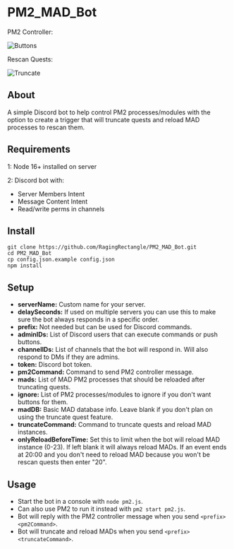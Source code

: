 # PM2_MAD_Bot
PM2 Controller:

![Buttons](https://media.giphy.com/media/iBYOfZzfRv0wqwk6Lg/giphy.gif)

Rescan Quests:

![Truncate](https://media.giphy.com/media/mBg4I8FD1TpgIHtJvv/giphy.gif)

## About
A simple Discord bot to help control PM2 processes/modules with the option to create a trigger that will truncate quests and reload MAD processes to rescan them.

## Requirements
1: Node 16+ installed on server

2: Discord bot with:
  - Server Members Intent
  - Message Content Intent
  - Read/write perms in channels

## Install
```
git clone https://github.com/RagingRectangle/PM2_MAD_Bot.git
cd PM2_MAD_Bot
cp config.json.example config.json
npm install
```

## Setup
- **serverName:** Custom name for your server.
- **delaySeconds:** If used on multiple servers you can use this to make sure the bot always responds in a specific order.
- **prefix:** Not needed but can be used for Discord commands.
- **adminIDs:** List of Discord users that can execute commands or push buttons.
- **channelIDs:** List of channels that the bot will respond in. Will also respond to DMs if they are admins.
- **token:** Discord bot token.
- **pm2Command:** Command to send PM2 controller message.
- **mads:** List of MAD PM2 processes that should be reloaded after truncating quests.
- **ignore:** List of PM2 processes/modules to ignore if you don't want buttons for them.
- **madDB:** Basic MAD database info. Leave blank if you don't plan on using the truncate quest feature.
- **truncateCommand:** Command to truncate quests and reload MAD instances.
- **onlyReloadBeforeTime:** Set this to limit when the bot will reload MAD instance (0-23).  If left blank it will always reload MADs.  If an event ends at 20:00 and you don't need to reload MAD because you won't be rescan quests then enter "20".

## Usage
- Start the bot in a console with `node pm2.js`.
- Can also use PM2 to run it instead with `pm2 start pm2.js`.
- Bot will reply with the PM2 controller message when you send `<prefix><pm2Command>`.
- Bot will truncate and reload MADs when you send `<prefix><truncateCommand>`.
